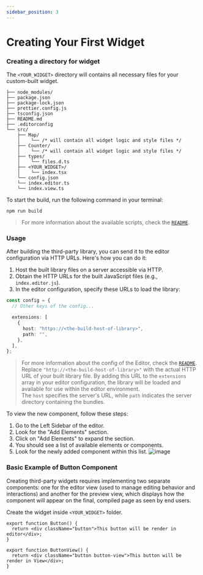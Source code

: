 ```yaml
---
sidebar_position: 3
---
```


# Creating Your First Widget

### Creating a directory for widget

The `<YOUR_WIDGET>` directory will contains all necessary files for your custom-built widget.

```shell {15-16}
├── node_modules/
├── package.json
├── package-lock.json
├── prettier.config.js
├── tsconfig.json
├── README.md
├── .editorconfig
└── src/
    ├── Map/
    │    └── /* will contain all widget logic and style files */
    ├── Counter/
    │    └── /* will contain all widget logic and style files */
    ├── types/
    │    └── files.d.ts
    ├── <YOUR_WIDGET>/
    │    └── index.tsx
    └── config.json
    └── index.editor.ts
    └── index.view.ts
```

To start the build, run the following command in your terminal:

```shell
npm run build
```

> For more information about the available scripts, check the [`README`](https://github.com/EasyBrizy/Brizy-Local-Editor/blob/master/packages/scripts/Readme.md).

### Usage

After building the third-party library, you can send it to the editor configuration via HTTP URLs.
Here's how you can do it:

1. Host the built library files on a server accessible via HTTP.
2. Obtain the HTTP URLs for the built JavaScript files (e.g., `index.editor.js`).
3. In the editor configuration, specify these URLs to load the library:

```typescript
const config = {
  // Other keys of the config...

  extensions: [
    {
      host: "https://<the-build-host-of-library>",
      path: "",
    },
  ],
};
```

> For more information about the config of the Editor, check the [`README`](https://github.com/EasyBrizy/Brizy-Local-Editor/blob/master/packages/core/docs/self-hosted.MD#config).
> Replace `"http://<the-build-host-of-library>"` with the actual HTTP URL of your built library file.
> By adding this URL to the `extensions` array in your editor configuration, the library will be loaded and available for use within the editor environment. <br />
> The `host` specifies the server's URL, while `path` indicates the server directory containing the bundles.

To view the new component, follow these steps:

1. Go to the Left Sidebar of the editor.
2. Look for the "Add Elements" section.
3. Click on "Add Elements" to expand the section.
4. You should see a list of available elements or components.
5. Look for the newly added component within this list.
   ![image](/img/use-widget.png)

### Basic Example of Button Component

Creating third-party widgets requires implementing two separate components: one for the editor view (used to manage editing behavior and interactions) and another for the preview view, which displays how the component will appear on the final, compiled page as seen by end users.

Create the widget inside `<YOUR_WIDGET>` folder.

```tsx showLineNumbers
export function Button() {
  return <div className="button">This button will be render in editor</div>;
}

export function ButtonView() {
  return <div className="button button-view">This button will be render in View</div>;
}
```
